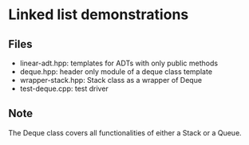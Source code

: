 # Linked list demonstrations

## Files
- linear-adt.hpp: templates for ADTs with only public methods
- deque.hpp: header only module of a deque class template
- wrapper-stack.hpp: Stack class as a wrapper of Deque
- test-deque.cpp: test driver

## Note
The Deque class covers all functionalities of either a Stack or a Queue.
